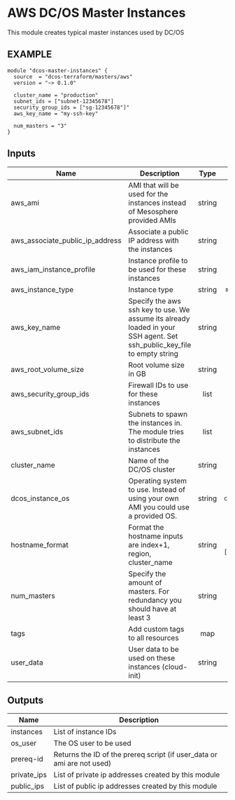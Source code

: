 AWS DC/OS Master Instances
============
This module creates typical master instances used by DC/OS

EXAMPLE
-------

```hcl
module "dcos-master-instances" {
  source  = "dcos-terraform/masters/aws"
  version = "~> 0.1.0"

  cluster_name = "production"
  subnet_ids = ["subnet-12345678"]
  security_group_ids = ["sg-12345678"]"
  aws_key_name = "my-ssh-key"

  num_masters = "3"
}
```


## Inputs

| Name | Description | Type | Default | Required |
|------|-------------|:----:|:-----:|:-----:|
| aws_ami | AMI that will be used for the instances instead of Mesosphere provided AMIs | string | `` | no |
| aws_associate_public_ip_address | Associate a public IP address with the instances | string | `true` | no |
| aws_iam_instance_profile | Instance profile to be used for these instances | string | `` | no |
| aws_instance_type | Instance type | string | `m4.xlarge` | no |
| aws_key_name | Specify the aws ssh key to use. We assume its already loaded in your SSH agent. Set ssh_public_key_file to empty string | string | - | yes |
| aws_root_volume_size | Root volume size in GB | string | `120` | no |
| aws_security_group_ids | Firewall IDs to use for these instances | list | - | yes |
| aws_subnet_ids | Subnets to spawn the instances in. The module tries to distribute the instances | list | - | yes |
| cluster_name | Name of the DC/OS cluster | string | - | yes |
| dcos_instance_os | Operating system to use. Instead of using your own AMI you could use a provided OS. | string | `centos_7.4` | no |
| hostname_format | Format the hostname inputs are index+1, region, cluster_name | string | `%[3]s-master%[1]d-%[2]s` | no |
| num_masters | Specify the amount of masters. For redundancy you should have at least 3 | string | `3` | no |
| tags | Add custom tags to all resources | map | `<map>` | no |
| user_data | User data to be used on these instances (cloud-init) | string | `` | no |

## Outputs

| Name | Description |
|------|-------------|
| instances | List of instance IDs |
| os_user | The OS user to be used |
| prereq-id | Returns the ID of the prereq script (if user_data or ami are not used) |
| private_ips | List of private ip addresses created by this module |
| public_ips | List of public ip addresses created by this module |

